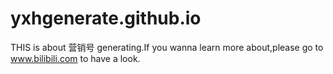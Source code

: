 # yxhgenerate.github.io
THIS is about 营销号 generating.If you wanna learn more about,please go to www.bilibili.com to have a look.
